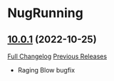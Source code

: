 # NugRunning

## [10.0.1](https://github.com/rgd87/NugRunning/tree/10.0.1) (2022-10-25)
[Full Changelog](https://github.com/rgd87/NugRunning/compare/10.0.0...10.0.1) [Previous Releases](https://github.com/rgd87/NugRunning/releases)

- Raging Blow bugfix  
